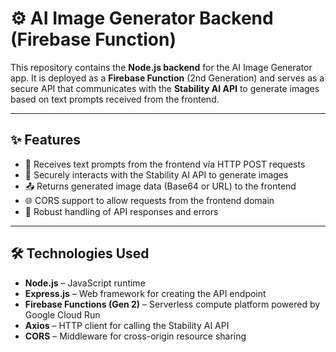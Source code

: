 # ⚙️ AI Image Generator Backend (Firebase Function)

This repository contains the **Node.js backend** for the AI Image Generator app. It is deployed as a **Firebase Function** (2nd Generation) and serves as a secure API that communicates with the **Stability AI API** to generate images based on text prompts received from the frontend.

---

## ✨ Features

- 📩 Receives text prompts from the frontend via HTTP POST requests
- 🔐 Securely interacts with the Stability AI API to generate images
- 📤 Returns generated image data (Base64 or URL) to the frontend
- 🌐 CORS support to allow requests from the frontend domain
- 🔁 Robust handling of API responses and errors

---

## 🛠️ Technologies Used

- **Node.js** – JavaScript runtime
- **Express.js** – Web framework for creating the API endpoint
- **Firebase Functions (Gen 2)** – Serverless compute platform powered by Google Cloud Run
- **Axios** – HTTP client for calling the Stability AI API
- **CORS** – Middleware for cross-origin resource sharing
